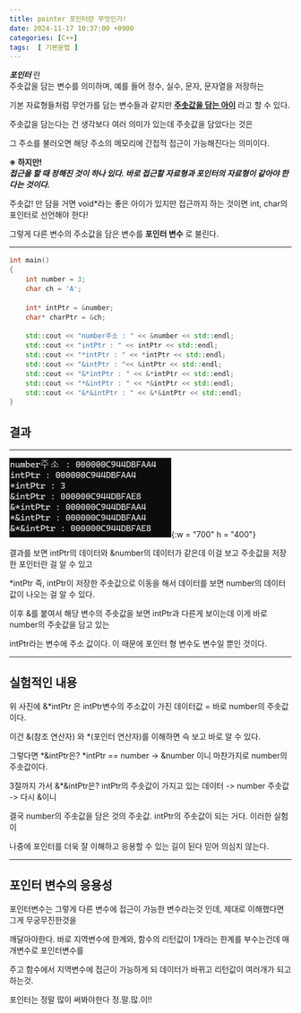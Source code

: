 ```yaml
---
title: pointer 포인터란 무엇인가!
date: 2024-11-17 10:37:00 +0900
categories: [C++]  
tags:  [ 기본문법 ]
---
```


***포인터*** 란    
주솟값을 담는 변수를 의미하며, 예를 들어 정수, 실수, 문자, 문자열을 저장하는   

기본 자료형들처럼 무언가를 담는 변수들과 같지만  **<U>주솟값을 담는 아이</U>** 라고 할 수 있다.   

주솟값을 담는다는 건 생각보다 여러 의미가 있는데 주솟값을 담았다는 것은   

그 주소를 불러오면 해당 주소의 메모리에 간접적 접근이 가능해진다는 의미이다.   

**※ 하지만!**   
***접근을 할 때 정해진 것이 하나 있다. 바로 접근할 자료형과 포인터의 자료형이 같아야 한다는 것이다.*** 

주솟값! 만 담을 거면 void*라는 좋은 아이가 있지만 접근까지 하는 것이면 int, char의 포인터로 선언해야 한다!   

그렇게 다른 변수의 주소값을 담은 변수를 **포인터 변수** 로 불린다.   

--------------------------------------

```c++
int main()
{
    int number = 3;
    char ch = 'A';

    int* intPtr = &number;
    char* charPtr = &ch;

    std::cout << "number주소 : " << &number << std::endl;
    std::cout << "intPtr : " << intPtr << std::endl;
    std::cout << "*intPtr : " << *intPtr << std::endl;
    std::cout << "&intPtr : "<< &intPtr << std::endl;
    std::cout << "&*intPtr : " << &*intPtr << std::endl;
    std::cout << "*&intPtr : " << *&intPtr << std::endl;
    std::cout << "&*&intPtr : " << &*&intPtr << std::endl; 
}
```

## 결과
--------------------------------------

![DeskTop View](/assets/img/PointerEx.png){:w = "700" h = "400"}

결과를 보면 intPtr의 데이터와 &number의 데이터가 같은데 이걸 보고 주솟값을 저장한 포인터란 걸 알 수 있고

*intPtr 즉, intPtr이 저장한 주솟값으로 이동을 해서 데이터를 보면 number의 데이터값이 나오는 걸 알 수 있다.

이후 &를 붙여서 해당 변수의 주솟값을 보면 intPtr과 다른게 보이는데 이게 바로 number의 주솟값을 담고 있는

intPtr라는 변수에 주소 값이다. 이 때문에 포인터 형 변수도 변수일 뿐인 것이다.

--------------------------------------
## 실험적인 내용
위 사진에 &*intPtr 은 intPtr변수의 주소값이 가진 데이터값 = 바로 number의 주솟값이다.

이건 &(참조 연산자) 와 *(포인터 연산자)를 이해하면 슥 보고 바로 알 수 있다.

그렇다면 *&intPtr은? *intPtr == number -> &number 이니 마찬가지로 number의 주솟값이다.

3절까지 가서 &*&intPtr은? intPtr의 주솟값이 가지고 있는 데이터 -> number 주솟값 -> 다시 &이니

결국 number의 주솟값을 담은 것의 주솟값. intPtr의 주솟값이 되는 거다. 이러한 실험이

나중에 포인터를 더욱 잘 이해하고 응용할 수 있는 길이 된다 믿어 의심치 않는다.

--------------------------------------
## 포인터 변수의 응용성
포인터변수는 그렇게 다른 변수에 접근이 가능한 변수라는것 인데, 제대로 이해했다면 그게 무궁무진한것을 

깨달아야한다. 바로 지역변수에 한계와, 함수의 리턴값이 1개라는 한계를 부수는건데 매개변수로 포인터변수를 

주고 함수에서 지역변수에 접근이 가능하게 되 데이터가 바뀌고 리턴값이 여러개가 되고 하는것.  

포인터는 정말 많이 써봐야한다 정.말.많.이!!
